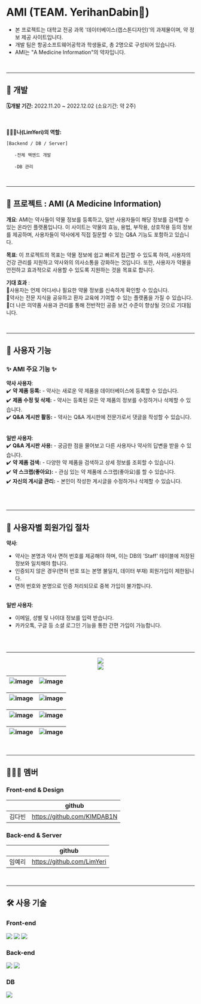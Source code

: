 # AMI (TEAM. YerihanDabin💊)
- 본 프로젝트는 대학교 전공 과목 '데이터베이스(캡스톤디자인)'의 과제물이며, 약 정보 제공 사이트입니다.
- 개발 팀은 항공소프트웨어공학과 학생들로, 총 2명으로 구성되어 있습니다.
- AMI는 "A Medicine Information"의 약자입니다.

<br>

---

## 📑 개발
**🗓개발 기간:**
2022.11.20 ~ 2022.12.02 (소요기간: 약 2주)

<br>

**👩🏻‍💻나(LimYeri)의 역할:**
    
    [Backend / DB / Server]
    
       -전체 백엔드 개발

       -DB 관리

<br>

---

## 📑 프로젝트 : AMI (A Medicine Information)

**개요**: AMI는 약사들이 약물 정보를 등록하고, 일반 사용자들이 해당 정보를 검색할 수 있는 온라인 플랫폼입니다. 이 사이트는 약물의 효능, 용법, 부작용, 상호작용 등의 정보를 제공하며, 사용자들이 약사에게 직접 질문할 수 있는 Q&A 기능도 포함하고 있습니다.

**목표**: 이 프로젝트의 목표는 약물 정보에 쉽고 빠르게 접근할 수 있도록 하여, 사용자의 건강 관리를 지원하고 약사와의 의사소통을 강화하는 것입니다. 또한, 사용자가 약물을 안전하고 효과적으로 사용할 수 있도록 지원하는 것을 목표로 합니다.

**기대 효과** :<br>
📌사용자는 언제 어디서나 필요한 약물 정보를 신속하게 확인할 수 있습니다.<br>
📌약사는 전문 지식을 공유하고 환자 교육에 기여할 수 있는 플랫폼을 가질 수 있습니다.<br>
📌더 나은 의약품 사용과 관리를 통해 전반적인 공중 보건 수준이 향상될 것으로 기대됩니다.<br>

<br>

---


## 📑 사용자 기능
### ✨ AMI 주요 기능 ✨  <br>
**약사 사용자**:<br>
 ✔️ **약 제품 등록:** - 약사는 새로운 약 제품을 데이터베이스에 등록할 수 있습니다.<br>
 ✔️ **제품 수정 및 삭제:** - 약사는 등록된 모든 약 제품의 정보를 수정하거나 삭제할 수 있습니다.  <br>
 ✔️ **Q&A 게시판 활동:** - 약사는 Q&A 게시판에 전문가로서 댓글을 작성할 수 있습니다.  <br><br>

 **일반 사용자**:<br>
 ✔️ **Q&A 게시판 사용:** - 궁금한 점을 물어보고 다른 사용자나 약사의 답변을 받을 수 있습니다.  <br>
 ✔️ **약 제품 검색:** - 다양한 약 제품을 검색하고 상세 정보를 조회할 수 있습니다. <br>
 ✔️ **약 스크랩(좋아요):** - 관심 있는 약 제품에 스크랩(좋아요)를 할 수 있습니다.  <br>
 ✔️ **자신의 게시글 관리:** - 본인이 작성한 게시글을 수정하거나 삭제할 수 있습니다.  <br><br>


<br>

---

## 📑 사용자별 회원가입 절차

**약사**:<br>
- 약사는 본명과 약사 면허 번호를 제공해야 하며, 이는 DB의 'Staff' 테이블에 저장된 정보와 일치해야 합니다.<br>
- 인증되지 않은 경우(면허 번호 또는 본명 불일치, 데이터 부재) 회원가입이 제한됩니다.<br>
- 면허 번호와 본명으로 인증 처리되므로 중복 가입이 불가합니다.<br><br>

**일반 사용자**:<br>
- 이메일, 성별 및 나이대 정보를 입력 받습니다.<br>
- 카카오톡, 구글 등 소셜 로그인 기능을 통한 간편 가입이 가능합니다.<br><br>

<br>

---


 <div align="center">
    <img src="https://github.com/LimYeri/YerihanDabin/assets/98745330/eb5d0a44-1259-4c60-a06d-c94d5f1fb4ed"><br>
    <img src="https://github.com/LimYeri/YerihanDabin/assets/98745330/4bd1ca64-5785-4459-82a3-e6d183784f5b"><br>
 </div>

![image](https://github.com/LimYeri/YerihanDabin/assets/98745330/c0cddd66-5c15-48be-b5d6-5c5cfc7b72ef) | ![image](https://github.com/LimYeri/YerihanDabin/assets/98745330/6fac0c3d-cb8a-4100-9024-fce35e3d419b)
---|---|

![image](https://github.com/LimYeri/YerihanDabin/assets/98745330/ac723b71-0bee-4df7-b526-b9114a33ff8c) | ![image](https://github.com/LimYeri/YerihanDabin/assets/98745330/df5804f7-5de0-4e43-85aa-d3b88248ab08)
---|---|

![image](https://github.com/LimYeri/YerihanDabin/assets/98745330/464b1a8e-e406-4f1e-b92f-e0c0b77d6923) | ![image](https://github.com/LimYeri/YerihanDabin/assets/98745330/ca999cd6-78de-4da6-b3e1-f522d901b82f)
---|---|

![image](https://github.com/LimYeri/YerihanDabin/assets/98745330/2ff23546-353e-46fb-a494-1ecd520df03e) | ![image](https://github.com/LimYeri/YerihanDabin/assets/98745330/747e004b-2903-479c-99ca-7128ddd80a25)
---|---|

<br>

---


## 👩🏻‍💻 멤버

### Front-end & Design

|               | github                             |
| ------------- | ---------------------------------- |
| 김다빈 |    https://github.com/KIMDAB1N|


### Back-end & Server

|               | github                             |
| ------------- | ---------------------------------- |
| 임예리        |  https://github.com/LimYeri       |

<br>

---

## :hammer_and_wrench: 사용 기술

### Front-end
<img src="https://img.shields.io/badge/HTML5-E34F26?style=flat-square&logo=HTML5&logoColor=white"/> <img src="https://img.shields.io/badge/CSS3-1572B6?style=flat-square&logo=CSS3&logoColor=white"/> <img src="https://img.shields.io/badge/Javascript-F7DF1E?style=flat-square&logo=Javascript&logoColor=white"/>
<br>


### Back-end
<img src="https://img.shields.io/badge/Python-3776AB?style=flat-square&logo=Python&logoColor=white"/> <img src="https://img.shields.io/badge/Django-092E20?style=flat-square&logo=django&logoColor=white"/> 
<br>

### DB
<img src="https://img.shields.io/badge/MySQL-4479A1?style=flat-square&logo=MySQL&logoColor=white">

